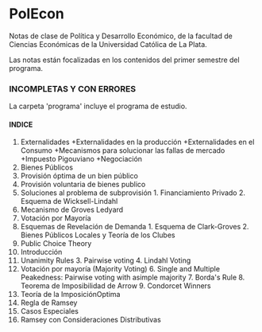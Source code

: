 # PolEcon
Notas de clase de Política y Desarrollo Económico, de la facultad de Ciencias Económicas de la Universidad Católica de La Plata. 

Las notas están focalizadas en los contenidos del primer semestre del programa.
### INCOMPLETAS Y CON ERRORES
La carpeta 'programa' incluye el programa de estudio.
#### INDICE
1.  Externalidades
  +Externalidades en la producción
  +Externalidades en el Consumo
  +Mecanismos para solucionar las fallas de mercado
  +Impuesto Pigouviano
  +Negociación
2. Bienes Públicos
  1. Provisión óptima de un bien público
  2. Provisión voluntaria de bienes publico
  3. Soluciones al problema de subprovisión
    1. Financiamiento Privado
    2. Esquema de Wicksell-Lindahl
  1. Mecanismo de Groves Ledyard
  2. Votación por Mayoría
  3. Esquemas de Revelación de Demanda
    1. Esquema de Clark-Groves
    2. Bienes Públicos Locales y Teoría de los Clubes
3. Public Choice Theory
  1. Introducción
  2. Unanimity Rules
    3. Pairwise voting
    4. Lindahl Voting
  5. Votación por mayoría (Majority Voting)
    6. Single  and  Multiple  Peakedness:  Pairwise  voting  with  asimple majority
    7. Borda's Rule
    8. Teorema de Imposibilidad de Arrow
    9. Condorcet Winners
4. Teoría de la ImposiciónOptima
  1. Regla de Ramsey
  2. Casos Especiales
  3. Ramsey con Consideraciones Distributivas 

